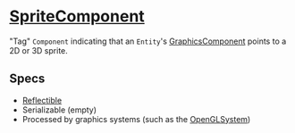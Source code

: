# [SpriteComponent](SpriteComponent.hpp)

"Tag" `Component` indicating that an `Entity`'s [GraphicsComponent](GraphicsComponent.md) points to a 2D or 3D sprite.

## Specs

* [Reflectible](https://github.com/phisko/putils/blob/master/reflection.md)
* Serializable (empty)
* Processed by graphics systems (such as the [OpenGLSystem](../../systems/opengl/OpenGLSystem.md))